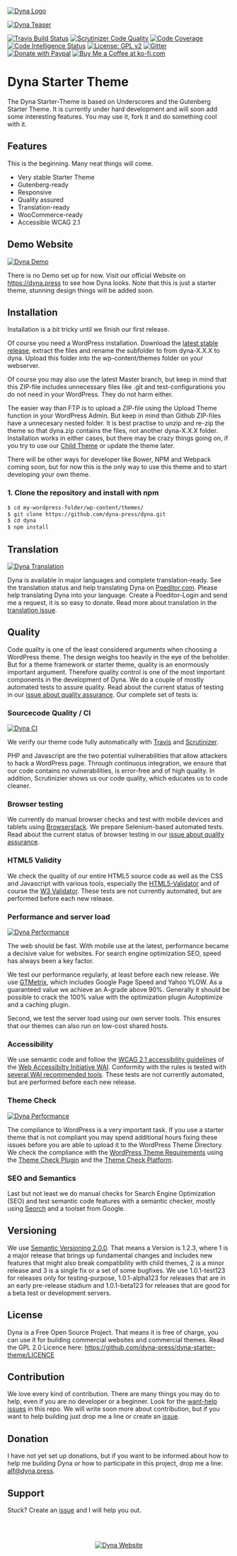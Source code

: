 [![Dyna Logo](https://github.com/dyna-press/dyna-assets/raw/master/dyna-logo/dyna-logo-150.png "Dyna Logo")](https://dyna.press)

[![Dyna Teaser](https://github.com/dyna-press/dyna-assets/raw/master/dyna-image/dyna-teaser.jpg "Dyna Teaser")](https://dyna.press)

[![Travis Build Status](https://travis-ci.com/dyna-press/dyna.svg?branch=master)](https://travis-ci.com/dyna-press/dyna) [![Scrutinizer Code Quality](https://scrutinizer-ci.com/g/dyna-press/dyna/badges/quality-score.png?b=master)](https://scrutinizer-ci.com/g/dyna-press/dyna/?branch=master) [![Code Coverage](https://scrutinizer-ci.com/g/dyna-press/dyna/badges/coverage.png?b=master)](https://scrutinizer-ci.com/g/dyna-press/dyna/?branch=master) [![Code Intelligence Status](https://scrutinizer-ci.com/g/dyna-press/dyna/badges/code-intelligence.svg?b=master)](https://scrutinizer-ci.com/code-intelligence) [![License: GPL v2](https://img.shields.io/badge/License-GPL%20v2-blue.svg)](https://www.gnu.org/licenses/old-licenses/gpl-2.0.en.html) [![Gitter](https://badges.gitter.im/Join%20Chat.svg)](https://gitter.im/dynapress/Dyna-Theme?utm_source=badge&utm_medium=badge&utm_campaign=pr-badge)
[![Donate with Paypal](https://img.shields.io/badge/Donate-PayPal-green.svg)](https://www.paypal.com/cgi-bin/webscr?cmd=_s-xclick&hosted_button_id=MQM7CMKXW94KQ)
[![Buy Me a Coffee at ko-fi.com](https://img.shields.io/badge/-Give%20a%20Tea-orange.svg?colorB=593C1F&colorA=4e798d&logo=data%3Aimage%2Fpng%3Bbase64%2CiVBORw0KGgoAAAANSUhEUgAAAA4AAAAOCAYAAAAfSC3RAAAAVUlEQVR4AWNQtnJTQcZ%2Blb2fsWF0dQzYNRHWzIBdE2EDGGCaSNYI47x69fY%2FMRimnmiNyGqwavyflo6MaawRTTP1%2FIiM4dFBQBPl8UggyRHWSHYiBwCwA90T1NTlAQAAAABJRU5ErkJggg%3D%3D%0D%0A&logoWidth=14)](https://ko-fi.com/dynapress)


# Dyna Starter Theme

The Dyna Starter-Theme is based on Underscores and the Gutenberg Starter Theme. It is currently under hard development and will soon add some interesting features. You may use it, fork it and do something cool with it.

## Features

This is the beginning. Many neat things will come. 

- Very stable Starter Theme
- Gutenberg-ready
- Responsive
- Quality assured
- Translation-ready
- WooCommerce-ready
- Accessible WCAG 2.1

## Demo Website

[![Dyna Demo](https://github.com/dyna-press/dyna-assets/blob/master/screenshots/dyna-starter-theme-current.jpg "Dyna Demo")](https://dyna.press)

There is no Demo set up for now. Visit our official Website on https://dyna.press to see how Dyna looks. Note that this is just a starter theme, stunning design things will be added soon.

## Installation

Installation is a bit tricky until we finish our first release. 

Of course you need a WordPress installation. Download the [latest stable release](https://github.com/dyna-press/dyna/releases), extract the files and rename the subfolder to from dyna-X.X.X to dyna. Upload this folder into the wp-content/themes folder on your webserver.

Of course you may also use the latest Master branch, but keep in mind that this ZIP-file includes unnecessary files like .git and test-configurations you do not need in your WordPress. They do not harm either.

The easier way than FTP is to upload a ZIP-file using the Upload Theme function in your WordPress Admin. But keep in mind than Github ZIP-files have a unnecesary nested folder. It is best practise to unzip and re-zip the theme so that dyna.zip contains the files, not another dyna-X.X.X folder. Installation works in either cases, but there may be crazy things going on, if you try to use our [Child Theme](https://github.com/dyna-press/dyna-child) or update the theme later.

There will be other ways for developer like Bower, NPM and Webpack coming soon, but for now this is the only way to use this theme and to start developing your own theme.

### 1. Clone the repository and install with npm
```bash
$ cd my-wordpress-folder/wp-content/themes/
$ git clone https://github.com/dyna-press/dyna.git
$ cd dyna
$ npm install
```

## Translation

[![Dyna Translation](https://github.com/dyna-press/dyna-assets/blob/master/poeditor/poeditor-current.jpg "Dyna Translation")](https://https://poeditor.com/join/project/t3gmD1eDOu)

Dyna is available in major languages and complete translation-ready. See the translation status and help translating Dyna on [Poeditor.com](https://poeditor.com/join/project/t3gmD1eDOu). Please help translating Dyna into your language. Create a Poeditor-Login and send me a request, it is so easy to donate. Read more about translation in the [translation issue](https://github.com/dyna-press/dyna/issues/25).

## Quality

Code quality is one of the least considered arguments when choosing a WordPress theme. The design weighs too heavily in the eye of the beholder. But for a theme framework or starter theme, quality is an enormously important argument. Therefore quality control is one of the most important components in the development of Dyna. We do a couple of mostly automated tests to assure quality. Read about the current status of testing in our [issue about quality assurance](https://github.com/dyna-press/dyna/issues/24). Our complete set of tests is:

### Sourcecode Quality / CI 

[![Dyna CI](https://github.com/dyna-press/dyna-assets/blob/master/scrutinizer/scrutinizer-current.jpg "Dyna CI")](https://scrutinizer-ci.com/g/dyna-press/dyna/)

We verify our theme code fully automatically with [Travis](https://travis-ci.com/dyna-press/dyna-starter-theme) and [Scrutinizer](https://scrutinizer-ci.com/g/dyna-press/dyna/).

PHP and Javascript are the two potential vulnerabilities that allow attackers to hack a WordPress page. Through continuous integration, we ensure that our code contains no vulnerabilities, is error-free and of high quality. In addition, Scrutinizier shows us our code quality, which educates us to code cleaner.

### Browser testing

We currently do manual browser checks and test with mobile devices and tablets using [Browserstack](https://www.browserstack.com/). We prepare Selenium-based automated tests. Read about the current status of browser testing in our [issue about quality assurance](https://github.com/dyna-press/dyna/issues/24).

### HTML5 Validity

We check the quality of our entire HTML5 source code as well as the CSS and Javascript with various tools, especially the  [HTML5-Validator](https://html5.validator.nu/) and of course the [W3 Validator](https://validator.w3.org/nu/). These tests are not currently automated, but are performed before each new release.

### Performance and server load

[![Dyna Performance](https://github.com/dyna-press/dyna-assets/blob/master/gtmetrix/gtmetrix-current.jpg "Dyna Performance")](https://gtmetrix.com/reports/dyna.press/HfwXCyXf)

The web should be fast. With mobile use at the latest, performance became a decisive value for websites. For search engine optimization SEO, speed has always been a key factor.

We test our performance regularly, at least before each new release. We use [GTMetrix](https://gtmetrix.com/), which includes Google Page Speed and Yahoo YLOW. As a guaranteed value we achieve an A-grade above 90%. Generally it should be possible to crack the 100% value with the optimization plugin Autoptimize and a caching plugin.

Second, we test the server load using our own server tools. This ensures that our themes can also run on low-cost shared hosts.

### Accessibility

We use semantic code and follow the [WCAG 2.1 accessibility guidelines](https://www.w3.org/TR/WCAG21/) of the [Web Accessibilty Initiative WAI](https://www.w3.org/WAI/). Conformity with the rules is tested with [several WAI recommended tools](https://www.w3.org/WAI/ER/tools/). These tests are not currently automated, but are performed before each new release.

### Theme Check

[![Dyna Performance](https://github.com/dyna-press/dyna-assets/blob/master/theme-check/theme-check-current.jpg "Dyna Performance")](http://themecheck.org)

The compliance to WordPress is a very important task. If you use a starter theme that is not compliant you may spend additional hours fixing these issues before you are able to upload it to the WordPress Theme Directory. We check the compliance with the [WordPress Theme Requirements](https://make.wordpress.org/themes/handbook/review/) using the [Theme Check Plugin](https://de.wordpress.org/plugins/theme-check/) and the [Theme Check Platform](http://themecheck.org).

### SEO and Semantics

Last but not least we do manual checks for Search Engine Optimization (SEO) and test semantic code features with a semantic checker, mostly using [Seorch](https://seorch.eu/) and a toolset from Google.

## Versioning

We use [Semantic Versioning 2.0.0](https://semver.org/). That means a Version is 1.2.3, where 1 is a major release that brings up fundamental changes and includes new features that might also break compatibility with child themes, 2 is a minor release and 3 is a single fix or a set of some bugfixes. We use 1.0.1-test123 for releases only for testing-purpose, 1.0.1-alpha123 for releases that are in an early pre-release stadium and 1.0.1-beta123 for releases that are good for a beta test or development servers.

## License

Dyna is a Free Open Source Project. That means it is free of charge, you can use it for building commercial websites and commercial themes. Read the GPL 2.0 Licence here: https://github.com/dyna-press/dyna-starter-theme/LICENCE

## Contribution

We love every kind of contribution. There are many things you may do to help, even if you are no developer or a beginner. Look for the [want-help issues](https://github.com/dyna-press/dyna/labels/want-help) in this repo. We will write soon more about contribution, but if you want to help building just drop me a line or create an [issue](https://github.com/dyna-press/dyna/issues).

## Donation

I have not yet set up donations, but if you want to be informed about how to help me building Dyna or how to participate in this project, drop me a line: [alf@dyna.press](mailto:alf@dyna.press).

## Support

Stuck? Create an [issue](https://github.com/dyna-press/dyna/issues) and I will help you out.

<br/>
<br/>
<p align="center">
<a href="http://dyna.press">
<img src="https://github.com/dyna-press/dyna-assets/blob/master/dyna-signet/dyna-signet-blue-256.png?raw=true" alt="Dyna Website"/>
</a>
</p>
